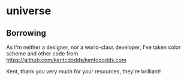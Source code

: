 # universe

## Borrowing

As I'm neither a designer, nor a world-class developer, I've taken color scheme and other code from <https://github.com/kentcdodds/kentcdodds.com>

Kent, thank you very much for your resources, they're brilliant!
